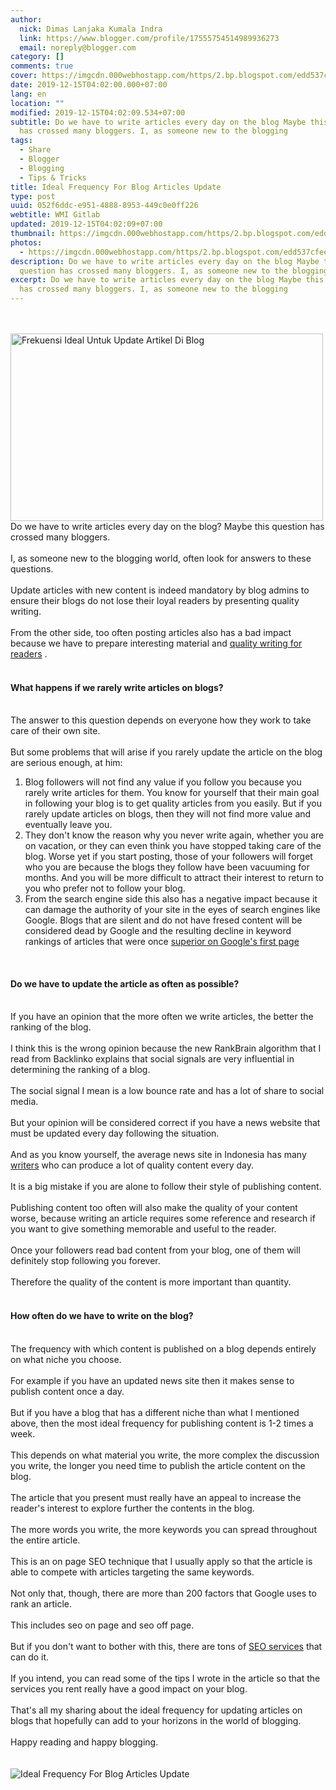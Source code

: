 ```yaml
---
author:
  nick: Dimas Lanjaka Kumala Indra
  link: https://www.blogger.com/profile/17555754514989936273
  email: noreply@blogger.com
category: []
comments: true
cover: https://imgcdn.000webhostapp.com/https/2.bp.blogspot.com/edd537cfee3f5f3a8bde808f052c0934.jpeg
date: 2019-12-15T04:02:00.000+07:00
lang: en
location: ""
modified: 2019-12-15T04:02:09.534+07:00
subtitle: Do we have to write articles every day on the blog Maybe this question
  has crossed many bloggers. I, as someone new to the blogging
tags:
  - Share
  - Blogger
  - Blogging
  - Tips & Tricks
title: Ideal Frequency For Blog Articles Update
type: post
uuid: 052f6ddc-e951-4888-8953-449c0e0ff226
webtitle: WMI Gitlab
updated: 2019-12-15T04:02:09+07:00
thumbnail: https://imgcdn.000webhostapp.com/https/2.bp.blogspot.com/edd537cfee3f5f3a8bde808f052c0934.jpeg
photos:
  - https://imgcdn.000webhostapp.com/https/2.bp.blogspot.com/edd537cfee3f5f3a8bde808f052c0934.jpeg
description: Do we have to write articles every day on the blog Maybe this
  question has crossed many bloggers. I, as someone new to the blogging
excerpt: Do we have to write articles every day on the blog Maybe this question
  has crossed many bloggers. I, as someone new to the blogging
---
```


<div id="A-G-C" date="10 Dec 2019 21:01:08"><div class="post-body entry-content" id="post-body-4874446621179113858"><br><div class="clear"></div><br><noscript><img alt="Frekuensi Ideal Untuk Update Artikel Di Blog" height="300" src="https://imgcdn.000webhostapp.com/https/2.bp.blogspot.com/edd537cfee3f5f3a8bde808f052c0934.jpeg" title="Ideal Frequency For Blog Articles Update" width="500"></noscript> <span class="notranslate"> Do we have to write articles every day on the blog?</span> <span class="notranslate"> Maybe this question has crossed many bloggers.</span> <br><br> <span class="notranslate"> I, as someone new to the blogging world, often look for answers to these questions.</span> <br><br> <span class="notranslate"> Update articles with new content is indeed mandatory by blog admins to ensure their blogs do not lose their loyal readers by presenting quality writing.</span> <br><br> <span class="notranslate"> From the other side, too often posting articles also has a bad impact because we have to prepare interesting material and <a href="https://dimaslanjaka.github.io/page/safelink.html?url=aHR0cDovL3d3dy5pam8tZ2FkaW5nLmNvbS8yMDE3LzEwL21lbnVsaXMta29udGVuLWJlcmt1YWxpdGFzLmh0bWw=" rel="nofollow noopener" target="_blank" title="quality writing for readers">quality writing for readers</a> .</span> <br><br><h4>What happens if we rarely write articles on blogs?</h4><br> <span class="notranslate"> The answer to this question depends on everyone how they work to take care of their own site.</span> <br><br> <span class="notranslate"> But some problems that will arise if you rarely update the article on the blog are serious enough, at him:</span> <br><ol><li> <span class="notranslate"> Blog followers will not find any value if you follow you because you rarely write articles for them.</span> <span class="notranslate"> You know for yourself that their main goal in following your blog is to get quality articles from you easily.</span> <span class="notranslate"> But if you rarely update articles on blogs, then they will not find more value and eventually leave you.</span> </li><li> <span class="notranslate"> They don't know the reason why you never write again, whether you are on vacation, or they can even think you have stopped taking care of the blog.</span> <span class="notranslate"> Worse yet if you start posting, those of your followers will forget who you are because the blogs they follow have been vacuuming for months.</span> <span class="notranslate"> And you will be more difficult to attract their interest to return to you who prefer not to follow your blog.</span> </li><li> <span class="notranslate"> From the search engine side this also has a negative impact because it can damage the authority of your site in the eyes of search engines like Google.</span> <span class="notranslate"> Blogs that are silent and do not have fresed content will be considered dead by Google and the resulting decline in keyword rankings of articles that were once <a href="https://dimaslanjaka.github.io/page/safelink.html?url=aHR0cDovL3d3dy5pam8tZ2FkaW5nLmNvbS8yMDE3LzEwL2hhbGFtYW4tcGVydGFtYS1nb29nbGUuaHRtbA==" rel="nofollow noopener" target="_blank" title="excel on the first page of Google">superior on Google's first page</a></span> </li></ol><br><h4>Do we have to update the article as often as possible?</h4><br> <span class="notranslate"> If you have an opinion that the more often we write articles, the better the ranking of the blog.</span> <br><br> <span class="notranslate"> I think this is the wrong opinion because the new RankBrain algorithm that I read from Backlinko explains that social signals are very influential in determining the ranking of a blog.</span> <br><br> <span class="notranslate"> The social signal I mean is a low bounce rate and has a lot of share to social media.</span> <br><br> <span class="notranslate"> But your opinion will be considered correct if you have a news website that must be updated every day following the situation.</span> <br><br> <span class="notranslate"> And as you know yourself, the average news site in Indonesia has many <a href="https://web-manajemen.blogspot.com/p/search.html?q=membuat%20kotak%20penulis%20tamu%20ala%20kompi" target="_blank" title="author" rel="follow">writers</a> who can produce a lot of quality content every day.</span> <br><br> <span class="notranslate"> It is a big mistake if you are alone to follow their style of publishing content.</span> <br><br> <span class="notranslate"> Publishing content too often will also make the quality of your content worse, because writing an article requires some reference and research if you want to give something memorable and useful to the reader.</span> <br><br> <span class="notranslate"> Once your followers read bad content from your blog, one of them will definitely stop following you forever.</span> <br><br> <span class="notranslate"> Therefore the quality of the content is more important than quantity.</span> <br><br><h4>How often do we have to write on the blog?</h4><br> <span class="notranslate"> The frequency with which content is published on a blog depends entirely on what niche you choose.</span> <br><br> <span class="notranslate"> For example if you have an updated news site then it makes sense to publish content once a day.</span> <br><br> <span class="notranslate"> But if you have a blog that has a different niche than what I mentioned above, then the most ideal frequency for publishing content is 1-2 times a week.</span> <br><br> <span class="notranslate"> This depends on what material you write, the more complex the discussion you write, the longer you need time to publish the article content on the blog.</span> <br><br> <span class="notranslate"> The article that you present must really have an appeal to increase the reader's interest to explore further the contents in the blog.</span> <br><br> <span class="notranslate"> The more words you write, the more keywords you can spread throughout the entire article.</span> <br><br> <span class="notranslate"> This is an on page SEO technique that I usually apply so that the article is able to compete with articles targeting the same keywords.</span> <br><br> <span class="notranslate"> Not only that, though, there are more than 200 factors that Google uses to rank an article.</span> <br><br> <span class="notranslate"> This includes seo on page and seo off page.</span> <br><br> <span class="notranslate"> But if you don't want to bother with this, there are tons of <a href="https://dimaslanjaka.github.io/page/safelink.html?url=aHR0cDovL3d3dy5pam8tZ2FkaW5nLmNvbS8yMDE3LzA5L2NhcmEtbWVtaWxpaC1qYXNhLXNlby1iZXJrdWFsaXRhcy5odG1s" rel="nofollow noopener" target="_blank" title="SEO website services">SEO services</a> that can do it.</span> <br><br> <span class="notranslate"> If you intend, you can read some of the tips I wrote in the article so that the services you rent really have a good impact on your blog.</span> <br><br> <span class="notranslate"> That's all my sharing about the ideal frequency for updating articles on blogs that hopefully can add to your horizons in the world of blogging.</span> <br><br> <span class="notranslate"> Happy reading and happy blogging.</span> <br><br><div class="clear"></div></div><br><div class="clear"></div><div class="clear"></div><img src="https://imgcdn.000webhostapp.com/https/imgcdn.000webhostapp.com/1300208ab90810a91fcb013540601b15.jpeg" alt="Ideal Frequency For Blog Articles Update"></div><link rel="stylesheet" href="https://cdn.jsdelivr.net/gh/dimaslanjaka/Web-Manajemen@master/AGC/css/responsive.css"><link rel="stylesheet" href="//cdn.jsdelivr.net/gh/highlightjs/cdn-release@9.16.2/build/styles/default.min.css"><script src="//cdn.jsdelivr.net/gh/highlightjs/cdn-release@9.16.2/build/highlight.min.js"></script><script src="https://codepen.io/dimaslanjaka/pen/dyPYagy.js"></script><script src="https://codepen.io/dimaslanjaka/pen/aQRrbR.js"></script>